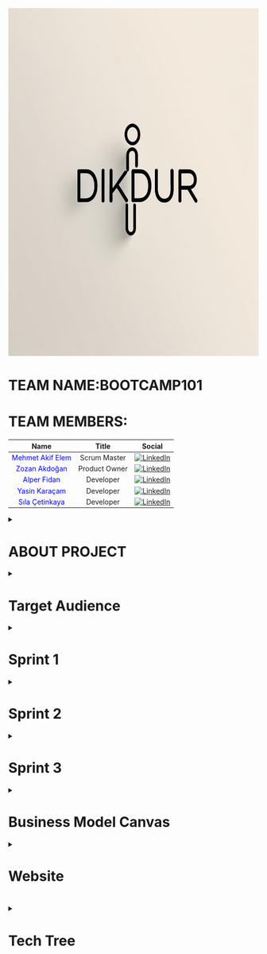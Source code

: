 <img src="Photos/dikduroriginal.jpg" width="700" height="700" alt="Team Name Logo"/> 

# **TEAM NAME:BOOTCAMP101**  


# **TEAM MEMBERS:**
| Name | Title | Social |
|:-------:| :-----:| :--------:|
| <a href="https://github.com/AidenLM" style="text-decoration:none; color:blue;">Mehmet Akif Elem</a> | Scrum Master | [<img src="https://upload.wikimedia.org/wikipedia/commons/c/ca/LinkedIn_logo_initials.png" alt="LinkedIn" width="20"/>](https://www.linkedin.com/in/makifelem/) |
| <a href="https://github.com/kedigelisimci" style="text-decoration:none; color:blue;">Zozan Akdoğan </a> | Product Owner | [<img src="https://upload.wikimedia.org/wikipedia/commons/c/ca/LinkedIn_logo_initials.png" alt="LinkedIn" width="20"/>](https://www.linkedin.com/in/zozanakdogan/) |
| <a href="https://github.com/alperfidan" style="text-decoration:none; color:blue;">Alper Fidan</a> | Developer | [<img src="https://upload.wikimedia.org/wikipedia/commons/c/ca/LinkedIn_logo_initials.png" alt="LinkedIn" width="20"/>](https://www.linkedin.com/in/alper-fidan/) |
| <a href="https://github.com/yasinkrcm" style="text-decoration:none; color:blue;">Yasin Karaçam </a> | Developer | [<img src="https://upload.wikimedia.org/wikipedia/commons/c/ca/LinkedIn_logo_initials.png" alt="LinkedIn" width="20"/>](https://www.linkedin.com/in/yasin-karacamm/) |
| <a href="https://github.com/silacetinkaya" style="text-decoration:none; color:blue;">Sıla Çetinkaya </a> | Developer | [<img src="https://upload.wikimedia.org/wikipedia/commons/c/ca/LinkedIn_logo_initials.png" alt="LinkedIn" width="20"/>](https://www.linkedin.com/in/s%C4%B1la-%C3%A7etinkaya-5648a1225/) |


<details>
  <summary><h1>ABOUT PROJECT</h1></summary>

**DikDur** is an AI-powered, socially interactive, and data-driven corporate physiotherapy platform designed to improve employee health, reduce posture disorders, and enhance team motivation.  

### **Key Objectives:**  
✔ Ergonomic and physical therapy solutions for hybrid/remote workers  
✔ Gamified wellness challenges to boost team interaction  
✔ Customized health reporting for companies to optimize workforce productivity  
✔ Turkey-wide physiotherapist/ergotherapist network for quick appointments and online therapy  

---

### **1. Employee Health Monitoring Dashboard (HR Dashboard)**  
- **Anonymous Posture Scoring:** Department-based posture analysis to identify risk groups  
- **Ergonomics Reports:** Personalized workstation setup recommendations based on sitting duration and movement frequency  
- **Absenteeism Analysis:** Measuring the impact of musculoskeletal issues on employee performance  

### **2. Team Social Interaction & Gamification**  
- **Interdepartmental DikDur Challenges:**  
  - Weekly *"Best Posture Team"* competition (scoring based on exercise completion and posture scores)  
  - Winning team receives gym discounts or health bonuses  
- **In-App Chat & Forum:**  
  - Social space for employees to share exercises  
  - Live Q&A with physiotherapists  

### **3. Virtual Physical Therapy & Ergotherapist Network**  
- **Turkey-Wide Physiotherapist Map:**  
  - Find local specialists and book online/in-person appointments  
- **Mobile Physiotherapy for Hybrid Workers:**  
  - Video consultations and home exercise programs for remote employees  

### **4. Smart Reminders & AI-Assisted Systems**  
- **Push Notification Breaks:**  
  - *"You've been sitting for 30 minutes – time for a 2-minute stretch!"*  
- **Voice Assistant (AI Coach):**  
  - *"Hey DikDur, what are today's back exercises?"*  
- **AI-Powered Ergonomics Assistant:**  
  - Real-time posture correction via webcam analysis  

### **5. Group Therapy & Wellness Events**  
- **Live Group Exercises:**  
  - *"Posture Breaks"* – 10-minute office workouts 3x weekly  
- **Webinar Series:**  
  - Trainings like *"Proper Office Posture"* and *"Relieving Back Pain"*  
- **1-on-1 Expert Sessions:**  
  - Book private consultations through the platform  

### **6. Gym Partnerships & Wellness Rewards**  
- **Points-Based Rewards System:**  
  - Redeem DikDur points for discounts at partner gyms  
- **Corporate Memberships:**  
  - Special agreements with fitness centers  

</details>

<details>
  <summary><h1>Target Audience</h1></summary>

1. **Corporate Companies (HR & Wellness Departments)**  
   - Medium and large-scale enterprises  
   - Especially companies with desk-bound employees  
2. **Hybrid/Remote Professionals**  
   - Office-heavy sectors (IT, finance, marketing, etc.)  
3. **Physiotherapists & Ergotherapists**  
   - Professionals offering consultations through the platform  
   - Private clinics and healthcare centers  
4. **Gyms & Wellness Centers**  
   - Collaborative fitness partners  
5. **Insurance Companies**  
   - Integration with corporate health packages  

</details>



<details>
  <summary><h1>Sprint 1</h1></summary>
  
## **SPRINT SCORING:**  
At the beginning of the sprint, we set a total score of **10 points** for the team, divided as follows:  
## ✅ Sprint Scoring Table

| 📝 **Task**                                   | 🔥 **Priority** | 🎯 **Points** | ✅ **Status**     |
|-----------------------------------------------|------------------|---------------|-------------------|
| Team Dynamics Established                     | High             | 20            | Completed ✅       |
| Creating a Shared Workspace & Participation   | High             | 20            | Completed ✅       |
| Topic Selection & Research                    | Medium           | 20            | Completed ✅       |
| Product Naming                                | Medium           | 20            | Completed ✅       |
| Team Logo Selection                           | Low              | 20            | Completed ✅       |
| **Total**                                     |                  | **100**       | **Completed ✅**   |

**Goal Achieved – Full 100 Points Earned!**  

## **SPRINT NOTES:**
- Active communication was maintained throughout Sprint 1.
- Task assignments and tracking were managed via ClickUp.
- The project name, target audience, and core features were defined.
- Team logo was created and visuals for presentations were prepared.
- Initial idea phase was completed, and wireframe designs were initiated.
- Tasks were equally distributed following Scrum methodology.
- Progress was tracked through daily meetings.
- Full score was achieved by reaching all sprint goals.
<img src="Photos/dutys.png" width="700" height="700" alt="Team Name Logo"/> 


## **DAILY MEETINGS:**  
After an initial live evaluation, we scheduled meetings based on team availability (considering university schedules and exams).  
- **Frequency:** At least twice a week → Later shifted to daily check-ins  
- **Time:** Every other day, 10 AM–12 PM  
- **Platforms:** Google Meets & WhatsApp
<img src="Photos/WhatsappImage.png" width="300" height="300" alt="Whatsapp Chat"/>
<img src="Photos/WhatsappImage2.png" width="300" height="300" alt="Whatsapp Chat"/>
<img src="Photos/TeamMeet3.png" width="300" height="300" alt="Whatsapp Chat"/>

## **PRODUCT STATUS:**  
The product is currently in the idea and design phase. Initial screen drafts for the user panel, health scores, and interactive features have been discussed within the team and design work has begun. In the upcoming sprints, the aim is to prepare the first prototypes.

## **DEVELOPMENT PROCESS:**  
- All team members participated in every step (no sub-teams).  
- Decisions were made democratically through voting.  

<img src="Photos/ProductIdeas.png" width="400" height="400" alt="Team Name Logo"/> 

## **SPRINT REVIEW:**  
Our first sprint successfully achieved its interim goals, and the project started smoothly. Healthy communication was maintained during discussions, which is crucial for teamwork.  

## **SPRINT RETROSPECTIVE:**  
- Our main goals were **team bonding & project structuring**.  
- We reached the **full 10-point target**.  
- Future sprints will follow the same **5 key sub-goals per sprint**.  

## **PROBLEMS & OBSTACLES:**  
- A **late start** initially put us behind, but strong team dynamics helped compensate for it.

</details>

<details>
  <summary><h1>Sprint 2</h1></summary>

### 🌐 Website **  

The official website of the DikDur project is live and available at:  
[https://dik-dur-website.vercel.app/](https://dik-dur-website.vercel.app/)

Here, users can explore the app features, learn about posture analysis, and get insights on challenges directly through a clean and user-friendly interface. The website complements the mobile application by providing detailed information and a smooth browsing experience.

Feel free to visit and try out the functionalities showcased in the screenshots below!


### ✅ ** WEBSITE SCREENSHOTS**  
<h3>🔹 Home Screen</h3>
<img src="Photos/main.png" alt="Home Screen" width="300">

<h3>🔹 Register Screen</h3>
<img src="Photos/register.png" alt="Register Screen" width="300">

<h3>🔹 Activities Screen</h3>
<img src="Photos/activities.png" alt="Activities Screen" width="300">

<h3>🔹 Posture Screen</h3>
<img src="Photos/posture.jpeg" alt="Posture Screen" width="300">

<h3>🔹 Posture Analysis Screen</h3>
<img src="Photos/posture-analysis.png" alt="Posture Analysis Screen" width="300">

<h3>🔹 Challenges Screen</h3>
<img src="Photos/challenges.png" alt="Challenges Screen" width="300">

---

### 🗂 **PROJECT MANAGEMENT**  

All Sprint 2 tasks were assigned, tracked, and reviewed via [ClickUp](https://app.clickup.com/90151335937/v/dc/2kyq0e01-735).  
- Feature implementations were divided into smaller tasks  
- Progress was monitored through the ClickUp board  
- Color palette decisions and pair programming matches were voted directly within ClickUp discussions
  
#### Sprint Board  
<img src="Photos/board.png" width="600" alt="Task Board"/>


---




## **🏃 Sprint Scoring (Sprint 2 Task Table)**

| Task                                                                 | Priority       | Points | Status   |
|----------------------------------------------------------------------|----------------|--------|----------|
| Decide color palette                                                 | 🔴 High        | 5      | ✅ Done   |
| Assign pair programming duties                                       | 🔴 High        | 10     | ✅ Done   |
| Daily Scrum scoring & burnout tracking                               | 🔴 High        | 10     | ✅ Done   |
| Daily WhatsApp chats added regularly to GitHub                       | 🔴 High        | 10     | ✅ Done   |
| Write meeting summaries                                              | 🔴 High        | 10     | ✅ Done   |
| Write and edit README file                                           | 🔴 High        | 10     | ✅ Done   |
| Design Figma layout                                                  | 🔴 High        | 20     | ✅ Done   |
| Set up login and authentication after draft website is ready         | 🟠 Medium      | 30     | ✅ Done   |
| Start working on selected technology                                 | 🟠 Medium      | 20     | ✅ Done   |
| Define website concept                                               | 🟢 Low         | 15     | ✅ Done   |
| Decide which technology to use                                       | 🟢 Low         | 10     | ✅ Done   |

**✅ Total Points: 150 — All tasks completed!**
We maintained a burndown chart to track sprint velocity and ensure on-time delivery of features.

Initial backlog estimation: 150 Story Points

Final delivery: 150 Story Points Completed

We earned 100 points in the first sprint and 150 points in the second. With the third sprint, our goal is to reach a total of 400 points. This shows how our teamwork and communication keep improving each sprint.

## 🏃 Sprint 2 Burndown Chart 
![Sprint 2 Burndown Chart](Photos/sprint2.png)






---
### 💬 **WHATSAPP CHAT**  
Daily coordination and updates were managed on WhatsApp:  
- Task follow-ups  
- Urgent issue resolutions  

Here are some screenshots from our WhatsApp communication and workflow discussions:

<p align="center">
  <img src="Photos/wp.PNG" width="150" style="margin-right:10px;" />
  <img src="Photos/wp2.PNG" width="150" style="margin-right:10px;" />
  <img src="Photos/wp3.PNG" width="150" style="margin-right:10px;" />
  <img src="Photos/wp4.PNG" width="150" style="margin-right:10px;" />
  <img src="Photos/wp5.PNG" width="150" />
</p>
---

### 🖥️ Sprint 2 Meeting Screenshots

Throughout Sprint 2, meetings were conducted regularly via **Microsoft Teams** and **Google Meet** to coordinate tasks, monitor progress, and discuss technical challenges.  
Key sessions included:  
- **Sprint Planning** and **Mid-Sprint Review**  
- **Code Merge Discussions** and **Feature Implementation Alignment**

<img src="Photos/sprint2-m1.png" width="500" alt="Sprint Meeting 1"/>
<img src="Photos/sprint2-m2.png" width="500" alt="Sprint Meeting 2"/>
<img src="Photos/sprint2-m3.png" width="500" alt="Sprint Meeting 3"/>
<img src="Photos/sprint2-m4.png" width="500" alt="Sprint Meeting 4"/>

---
## 🔄 Daily Scrum Summary (Sprint 2)

During Sprint 2, daily stand-ups were held primarily through asynchronous updates on WhatsApp, complemented by weekly live meetings on Microsoft Teams or Google Meet.

### Format:
- What did you do yesterday?  
- What will you do today?  
- Any blockers?

### Highlights:

| Date       | Summary                                                                                     |
|------------|---------------------------------------------------------------------------------------------|
| July 8     | Started backend integration for posture analytics.                                         |
| July 9     | Continued work on gamification logic; initial tests conducted.                             |
| July 10    | Fixed bugs in posture data processing; discussed API endpoints.                           |
| July 11    | Mid-sprint review meeting; adjusted task priorities and responsibilities.                 |
| July 14    | Integrated feedback from sprint review; started virtual appointment module design.        |
| July 15    | Worked on data synchronization between backend and frontend components.                   |
| July 16    | Team members reviewed each other's code and resolved merge conflicts.                     |
| July 17    | Addressed blockers related to deployment; coordinated final sprint tasks.                 |
| July 18    | Finalized gamification features; prepared for sprint demo.                                |
| July 19    | Conducted pre-demo testing; documented issues and fixes.                                  |
| July 20    | Sprint demo and retrospective meeting; planned for next sprint.                           |

### Observations:
- Asynchronous communication helped accommodate different schedules.  
- Some blockers were resolved through quick team chats or pair programming sessions.  
- Team members supported each other to overcome knowledge gaps.  

---
## 🗒️ Sprint 2 Notes

- 🟢 **Sprint Start Date:** July 7, 2025  
- 🔚 **Sprint End Date:** July 20, 2025  
- 🕒 **Sprint Duration:** 2 weeks

### 📌 General Notes:

- Sprint 2 focused on developing core features of the DikDur platform and preparing a working prototype.
- The team worked on backend functionality, posture analytics integration, gamification logic, and virtual appointment setup.
- Task tracking was managed via **GitHub Projects**, with design collaboration through **Figma**.
- Meetings were mostly held online via **Microsoft Teams** and **Google Meet** due to vacation and internship schedules.
- Communication was maintained asynchronously via WhatsApp to accommodate members who were traveling or working.
- Task responsibilities were balanced based on each member’s availability and expertise.
- Despite varying levels of knowledge and external commitments, the team successfully completed 100% of planned story points.

### 🧩 Key Discussions & Decisions:

- Adjustments were made to feature priorities after mid-sprint review.
- Backend tasks were focused on enabling posture data analytics and integrating gamification challenges.
- Virtual appointment interface development was planned for Sprint 3 to maintain focus.
- Emphasis was placed on clear communication and collaborative code reviews.

---
## 🚀 Sprint 2 Review & Retrospective

### ✅ Sprint 2 Review

During Sprint 2, significant progress was made in the development of the DikDur platform. We focused on building out the core user-facing components and ensuring that the user flow became more consistent and intuitive. Key accomplishments include:

- The initial version of the **DikDur web platform** was successfully deployed: [dik-dur-website.vercel.app](https://dik-dur-website.vercel.app/)
- Several critical user interfaces were designed and partially implemented:
  - **Login and Registration pages**
  - **HR Dashboard** with posture analytics
  - **Gamification Panel** for challenges and rewards
  - **Virtual Appointment Interface** for physiotherapy sessions
- Navigation between screens was established.
- Design assets (e.g., Figma files) were shared to align development with visual design.

Despite these achievements, Sprint 2 also presented several collaboration and timing challenges.

---

### ⚠️ Challenges Faced During Sprint 2

- 🏖️ **Vacation & Mobility Issues**  
  The sprint took place during the summer break, which meant that many team members were traveling or temporarily unavailable. This affected meeting consistency and timely task completion.

- 💼 **Internship Commitments**  
  Several team members were also doing internships. Their differing schedules made synchronous collaboration difficult and reduced working hours across the team.

- 📚 **Knowledge Gaps**  
  There were noticeable differences in experience and familiarity with tools among team members. Some had advanced technical knowledge while others were still learning, which caused task imbalances and delays.

- 💬 **Asynchronous Communication**  
  Most of our communication happened on WhatsApp and other asynchronous platforms due to differing schedules. While this kept the team connected, it made quick decision-making and technical alignment harder.

---

### 🔁 Retrospective – Lessons Learned & Recommendations

| Observation | Recommendation |
|-------------|----------------|
| Sprint overlapped with vacations and internships | Use availability calendars before sprints and assign critical tasks accordingly |
| Technical experience levels varied | Encourage mentoring, pair programming, and mini knowledge-sharing sessions |
| Members changed locations often | Set fixed weekly check-ins regardless of location, with summaries for absentees |
| Overreliance on asynchronous chats | Use shared tools  for central task tracking and decisions |
| Lack of documented decisions | Rotate a note-taker each meeting and maintain a visible sprint log |

---

### 📌 Looking Ahead – Sprint 3 Goals

- Begin backend integration: user authentication, HR module, and user data handling
- Complete gamification system implementation
- Prepare and execute early user testing for core flows
- Improve internal processes through better scheduling and knowledge alignment

</details>



<details>
  <summary><h1>Sprint 3</h1></summary>
  
  

---
## 🌐 Website

The official website of the **DikDur** project is now live:  
🔗 [https://dik-dur-website.vercel.app/](https://dik-dur-website.vercel.app/)

On this platform, users can discover the app's key features, learn about posture analysis techniques, and explore insights on workplace wellness. The website offers a clean, intuitive interface designed for a smooth user experience.

---

## ✅ Website Screenshots

Below are screenshots highlighting the main features and user interface of the website:

![DikDur Website Screenshot 1](https://raw.githubusercontent.com/AidenLM/DikDur/main/Photos/web1.png)

![DikDur Website Screenshot 2](https://raw.githubusercontent.com/AidenLM/DikDur/main/Photos/web2.png)

![DikDur Website Screenshot 3](https://raw.githubusercontent.com/AidenLM/DikDur/main/Photos/web3.png)

![DikDur Website Screenshot 4](https://raw.githubusercontent.com/AidenLM/DikDur/main/Photos/web4.png)

---

## 🗂 Project Management

You can view the Sprint 3 board on ClickUp here:  
🔗 [Sprint 3 ClickUp Board](https://app.clickup.com/90151335937/v/l/2kyq0e01-315)

![Sprint 3 ClickUp Board](https://raw.githubusercontent.com/AidenLM/DikDur/main/Photos/clickup-sprint3.png)


---

## 🏃 Sprint Scoring – Sprint 3 Task Table

| Task                                                                                         | Priority   | Points | Status   |
|----------------------------------------------------------------------------------------------|------------|--------|----------|
| Remove the Challenges feature                                                                | 🔴 High    | 10     | ✅ Done   |
| Remove the Therapists section                                                                | 🔴 High    | 10     | ✅ Done   |
| Remove Notifications                                                                         | 🔴 High    | 10     | ✅ Done   |
| Fix token reading issue on Dashboard (use cache)                                             | 🔴 High    | 20     | ✅ Done   |
| Fix token processing delay after login                                                       | 🔴 High    | 20     | ✅ Done   |
| Add Posture Cam 10-second analysis delay logic                                               | 🔴 High    | 20     | ✅ Done   |
| After 10 seconds, show average of all cached posture values                                  | 🔴 High    | 15     | ✅ Done   |
| Improve the Ergonomy screen                                                                  | 🟠 Medium  | 15     | ✅ Done   |
| Redesign the Rewards section                                                                 | 🟠 Medium  | 15     | ✅ Done   |
| Show message: "Analyzing..." during Posture Cam scan                                         | 🟠 Medium  | 5      | ✅ Done   |
| Update the Activities section                                                                | 🟢 Low     | 10     | ✅ Done   |
| Redesign the Logo                                                                            | 🟢 Low     | 5      | ✅ Done   |

🎯 **Total Story Points (Sprint 3):** 165  
✅ **Completion:** 100%

---

## 📉 Sprint 3 Burndown Chart


![Sprint 3 Burndown Chart](https://raw.githubusercontent.com/AidenLM/DikDur/main/Photos/sprint3_burndown_chart.png)

---

## 💬 Communication Summary

- Daily Scrum updates via **WhatsApp**
- Weekly meetings over **Google Meet**
- Task updates centralized in **ClickUp**
- Asynchronous communication allowed flexibility during internships and summer holidays


  ## Sprint 3: WhatsApp Chat Screenshots

  Our team got along really well, and the camaraderie was truly wonderful. We did our daily tracking through WhatsApp, which helped us stay connected and organized. Now, we're feeling a bit sad that the project is coming to an end because we enjoyed working together so much.

  <p float="left">
  <img src="https://raw.githubusercontent.com/AidenLM/DikDur/main/Photos/wp6.PNG" width="200" />
  <img src="https://raw.githubusercontent.com/AidenLM/DikDur/main/Photos/wp7.PNG" width="200" /> 
  <img src="https://raw.githubusercontent.com/AidenLM/DikDur/main/Photos/wp8.PNG" width="200" />
  <img src="https://raw.githubusercontent.com/AidenLM/DikDur/main/Photos/wp9.PNG" width="200" />
</p>


---

## 🗓️ Daily Scrum Log

| Date       | Summary                                                                                     |
|------------|---------------------------------------------------------------------------------------------|
| July 20    | Sprint planning and backlog review                                                          |
| July 21    | Identified token bug and initiated fix                                                      |
| July 22    | Removed unused sections (Challenges, Notifications)                                        |
| July 23    | Worked on Posture Cam logic                                                                 |
| July 24    | Integrated posture data caching                                                             |
| July 25    | Redesign discussions: Ergonomy and Rewards                                                  |
| July 26    | Implemented averaging logic and "Analyzing..." feedback                                     |
| July 27    | Tested authentication caching                                                               |
| July 28    | Updated Activities section and integrated new logo                                          |
| July 29    | Internal code review and cleanup                                                            |
| July 30    | Final UI polish and MVP confirmation                                                        |
| July 31    | Demo preparations and final QA                                                              |
| August 1   | README updated, review checklist completed                                                  |
| August 2   | Last adjustments and final testing                                                          |
| August 3   | Sprint closed, retrospective notes written                                                  |



## Sprint 3 Daily Scrum Summary

During Sprint 3, our team focused on planning, bug fixing, feature development, and polishing the project for the final release. We started with sprint planning and backlog review, quickly identifying and fixing a critical token bug. Unnecessary sections like Challenges and Notifications were removed to streamline the app.

Key features developed included the Posture Cam logic, posture data caching, and averaging logic with user feedback improvements like the "Analyzing..." status. We also redesigned parts of the UI, including Ergonomy and Rewards, and integrated a new logo.

Throughout the sprint, we conducted internal code reviews, cleaned up the codebase, tested authentication caching, and finalized the user interface. The team worked collaboratively to prepare demos, update documentation, and complete the final QA.

By the end of the sprint, all planned goals were met, and we successfully closed the sprint with detailed retrospective notes.

---
## 🚀 Sprint 3 Review & Retrospective

### 🔍 What We Achieved
- 🔧 Major UI/UX improvements: Ergonomy, Rewards, Activities, and Logo
- 🧠 Implemented posture cam scanning with delay and result averaging
- 🚫 Cleaned up features: Removed Challenges, Notifications, and Therapists
- ⚙️ Resolved backend token caching issues for faster authentication

### 💡 Lessons Learned

| Observation                              | Action Taken                                                 |
|------------------------------------------|--------------------------------------------------------------|
| Token management was unclear             | Created backend logic documentation                          |
| Mid-sprint motivation drop               | Weekly demo checkpoints introduced                           |
| Task load was uneven                     | Used ClickUp assignments to balance workload                 |
| Fragmented communication                 | Centralized updates in GitHub and ClickUp                    |

---

## 🏁 Final Project Summary

With the successful completion of Sprint 3, the **DikDur** project reached its initial MVP goals. Over three sprints, the team progressed from ideation to deployment, delivering a functional **posture analysis web platform**.

### 🌟 Highlights from All Sprints
- 🎯 **Total Story Points Completed:** 415
- ✅ **MVP Delivered:** Posture Cam, HR Dashboard, Gamification, Analytics
- 🌐 **Live Demo:** [dik-dur-website.vercel.app](https://dik-dur-website.vercel.app)
- 🤝 Strong collaboration across ClickUp, GitHub, Figma, and Google Meet

---

## 🛠️ Technology Stack

### 🎨 Frontend
- Next.js 15 + React 18 + TypeScript
- Tailwind CSS + Radix UI (20+ custom components)
- ONNX Runtime Web + TensorFlow.js (AI posture models)
- Recharts (Data visualization)

### ⚙️ Backend *(Planned)*
- Next.js API Routes (Serverless Functions)
- MongoDB + Mongoose
- JWT + bcryptjs (Authentication & Security)
- Google Gemini AI API (Personalized recommendations)

### 🤖 AI & ML Features
- ONNX Models (Posture analysis inference)
- WebAssembly (Optimized real-time performance)
- Real-time video posture processing
- Gemini 1.5 Pro (AI-based health tips)

### 🚀 Deployment & Performance
- Vercel (Standalone Build)
- Multi-language Support (Turkish/English)
- Gzip Compression + WebAssembly Caching
- Responsive Design (Mobile-first enhancements)

---

## 📌 What's Next?
- Mobile version & full UI responsiveness
- Integration with physiotherapy systems
- Machine learning-based personalized analytics
- Full-stack backend deployment for enhanced scalability

---

## 📋 Summary
**DikDur** is a modern full-stack wellness platform focused on:
- AI-powered posture analysis
- Gamification and habit tracking
- Real-time video processing
- Multi-language support (TR/EN)

The project empowers users to maintain healthy posture habits through an interactive and intelligent platform.

---

Thanks for following our journey in building **DikDur** – an AI-powered platform for healthier posture and happier workspaces! 🚀

</details>
<details>
  <summary><h1>Business Model Canvas</h1></summary>
  <img src="https://raw.githubusercontent.com/AidenLM/DikDur/main/Photos/Business%20Model%20Canvas%20(1).png" alt="Business Model Canvas" style="max-width: 100%; height: auto;">
</details>

<details>
  <summary><h1>Website<h1/></summary>

  ![DikDur Reklam](https://raw.githubusercontent.com/AidenLM/DikDur/main/Photos/reklam.png)

</details>


<details>
  <summary><h1>Tech Tree<h1/></summary>

![Tech Tree](https://github.com/AidenLM/DikDur/blob/main/Photos/techtree.png?raw=true)

</details>
